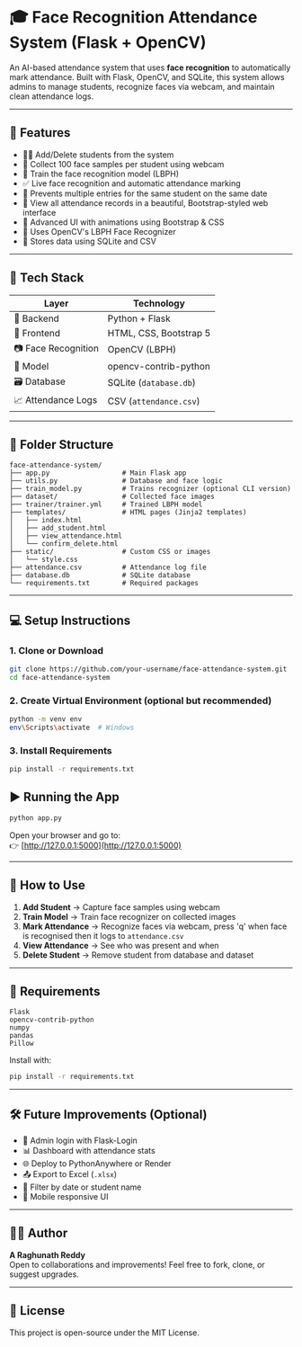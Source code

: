 
# 🎓 Face Recognition Attendance System (Flask + OpenCV)

An AI-based attendance system that uses **face recognition** to automatically mark attendance. Built with Flask, OpenCV, and SQLite, this system allows admins to manage students, recognize faces via webcam, and maintain clean attendance logs.

---

## 🚀 Features

- 🧑‍🎓 Add/Delete students from the system
- 📸 Collect 100 face samples per student using webcam
- 🤖 Train the face recognition model (LBPH)
- ✅ Live face recognition and automatic attendance marking
- 📅 Prevents multiple entries for the same student on the same date
- 📁 View all attendance records in a beautiful, Bootstrap-styled web interface
- 🎨 Advanced UI with animations using Bootstrap & CSS
- 🧠 Uses OpenCV's LBPH Face Recognizer
- 💾 Stores data using SQLite and CSV

---

## 🧰 Tech Stack

| Layer          | Technology          |
|----------------|---------------------|
| 🎯 Backend     | Python + Flask      |
| 🎨 Frontend    | HTML, CSS, Bootstrap 5 |
| 📷 Face Recognition | OpenCV (LBPH)    |
| 🧠 Model       | opencv-contrib-python |
| 🗃️ Database    | SQLite (`database.db`) |
| 📈 Attendance Logs | CSV (`attendance.csv`) |

---

## 📁 Folder Structure

```
face-attendance-system/
├── app.py                  # Main Flask app
├── utils.py                # Database and face logic
├── train_model.py          # Trains recognizer (optional CLI version)
├── dataset/                # Collected face images
├── trainer/trainer.yml     # Trained LBPH model
├── templates/              # HTML pages (Jinja2 templates)
│   ├── index.html
│   ├── add_student.html
│   ├── view_attendance.html
│   └── confirm_delete.html
├── static/                 # Custom CSS or images
│   └── style.css
├── attendance.csv          # Attendance log file
├── database.db             # SQLite database
└── requirements.txt        # Required packages
```

---

## 💻 Setup Instructions

### 1. Clone or Download
```bash
git clone https://github.com/your-username/face-attendance-system.git
cd face-attendance-system
```

### 2. Create Virtual Environment (optional but recommended)
```bash
python -m venv env
env\Scripts\activate  # Windows
```

### 3. Install Requirements
```bash
pip install -r requirements.txt
```


## ▶️ Running the App

```bash
python app.py
```

Open your browser and go to:  
👉 [http://127.0.0.1:5000](http://127.0.0.1:5000)

---

## 🧪 How to Use

1. **Add Student** → Capture face samples using webcam
2. **Train Model** → Train face recognizer on collected images
3. **Mark Attendance** → Recognize faces via webcam, press 'q' when face is recognised then it logs to `attendance.csv`
4. **View Attendance** → See who was present and when
5. **Delete Student** → Remove student from database and dataset

---

## 📌 Requirements

```text
Flask
opencv-contrib-python
numpy
pandas
Pillow
```

Install with:
```bash
pip install -r requirements.txt
```

---

## 🛠 Future Improvements (Optional)

- 🔐 Admin login with Flask-Login
- 📊 Dashboard with attendance stats
- 🌐 Deploy to PythonAnywhere or Render
- 📤 Export to Excel (`.xlsx`)
- 🔎 Filter by date or student name
- 📱 Mobile responsive UI

---

## 👨‍💻 Author

**A Raghunath Reddy**  
Open to collaborations and improvements! Feel free to fork, clone, or suggest upgrades.

---

## 📜 License

This project is open-source under the MIT License.

